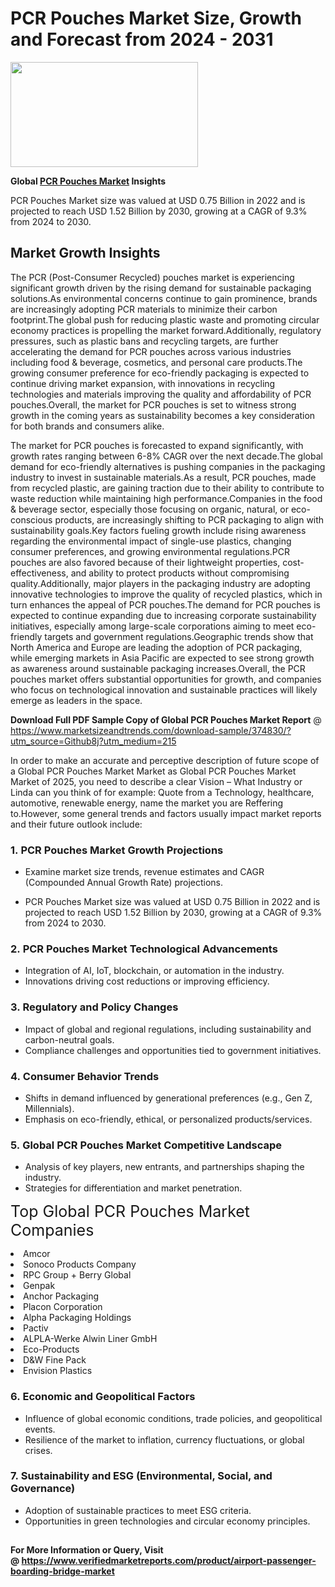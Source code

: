 <H1>PCR Pouches Market Size, Growth and Forecast from 2024 - 2031</H1><img class="aligncenter size-medium wp-image-584254" src="https://thirdeyenews.in/wp-content/uploads/2024/09/Global-Market-Research-300x168.jpeg" alt="" width="300" height="168" /><p><strong>Global&nbsp;<a href="https://www.marketsizeandtrends.com/download-sample/374830/?utm_source=Github8j?utm_medium=215">PCR Pouches Market</a> Insights</strong></p><p>PCR Pouches Market size was valued at USD 0.75 Billion in 2022 and is projected to reach USD 1.52 Billion by 2030, growing at a CAGR of 9.3% from 2024 to 2030.</p><p><h2>Market Growth Insights</h2> <p>The PCR (Post-Consumer Recycled) pouches market is experiencing significant growth driven by the rising demand for sustainable packaging solutions.As environmental concerns continue to gain prominence, brands are increasingly adopting PCR materials to minimize their carbon footprint.The global push for reducing plastic waste and promoting circular economy practices is propelling the market forward.Additionally, regulatory pressures, such as plastic bans and recycling targets, are further accelerating the demand for PCR pouches across various industries including food & beverage, cosmetics, and personal care products.The growing consumer preference for eco-friendly packaging is expected to continue driving market expansion, with innovations in recycling technologies and materials improving the quality and affordability of PCR pouches.Overall, the market for PCR pouches is set to witness strong growth in the coming years as sustainability becomes a key consideration for both brands and consumers alike.</p> <p>The market for PCR pouches is forecasted to expand significantly, with growth rates ranging between 6-8% CAGR over the next decade.The global demand for eco-friendly alternatives is pushing companies in the packaging industry to invest in sustainable materials.As a result, PCR pouches, made from recycled plastic, are gaining traction due to their ability to contribute to waste reduction while maintaining high performance.Companies in the food & beverage sector, especially those focusing on organic, natural, or eco-conscious products, are increasingly shifting to PCR packaging to align with sustainability goals.Key factors fueling growth include rising awareness regarding the environmental impact of single-use plastics, changing consumer preferences, and growing environmental regulations.PCR pouches are also favored because of their lightweight properties, cost-effectiveness, and ability to protect products without compromising quality.Additionally, major players in the packaging industry are adopting innovative technologies to improve the quality of recycled plastics, which in turn enhances the appeal of PCR pouches.The demand for PCR pouches is expected to continue expanding due to increasing corporate sustainability initiatives, especially among large-scale corporations aiming to meet eco-friendly targets and government regulations.Geographic trends show that North America and Europe are leading the adoption of PCR packaging, while emerging markets in Asia Pacific are expected to see strong growth as awareness around sustainable packaging increases.Overall, the PCR pouches market offers substantial opportunities for growth, and companies who focus on technological innovation and sustainable practices will likely emerge as leaders in the space.</p> <p><span class=""><strong>Download Full PDF Sample Copy of Global PCR Pouches Market Report</strong> @ <a href="https://www.marketsizeandtrends.com/download-sample/374830/?utm_source=Github8j?utm_medium=215" target="_blank">https://www.marketsizeandtrends.com/download-sample/374830/?utm_source=Github8j?utm_medium=215</a></span></p><p>In order to make an accurate and perceptive description of future scope of a Global&nbsp;PCR Pouches Market Market as Global&nbsp;PCR Pouches Market Market of 2025, you need to describe a clear Vision &ndash; What Industry or Linda can you think of for example: Quote from a Technology, healthcare, automotive, renewable energy, name the market you are Reffering to.However, some general trends and factors usually impact market reports and their future outlook include:</p><h3>1.&nbsp;<strong>PCR Pouches Market Growth Projections</strong></h3><ul><li>Examine market size trends, revenue estimates and CAGR (Compounded Annual Growth Rate) projections.</li><li><p>PCR Pouches Market size was valued at USD 0.75 Billion in 2022 and is projected to reach USD 1.52 Billion by 2030, growing at a CAGR of 9.3% from 2024 to 2030.</p></li></ul><h3>2.&nbsp;<strong>PCR Pouches Market Technological Advancements</strong></h3><ul><li>Integration of AI, IoT, blockchain, or automation in the industry.</li><li>Innovations driving cost reductions or improving efficiency.</li></ul><h3>3.&nbsp;<strong>Regulatory and Policy Changes</strong></h3><ul><li>Impact of global and regional regulations, including sustainability and carbon-neutral goals.</li><li>Compliance challenges and opportunities tied to government initiatives.</li></ul><h3>4.&nbsp;<strong>Consumer Behavior Trends</strong></h3><ul><li>Shifts in demand influenced by generational preferences (e.g., Gen Z, Millennials).</li><li>Emphasis on eco-friendly, ethical, or personalized products/services.</li></ul><h3>5.&nbsp;<strong>Global PCR Pouches Market Competitive Landscape</strong></h3><ul><li>Analysis of key players, new entrants, and partnerships shaping the industry.</li><li>Strategies for differentiation and market penetration.</li></ul><p data-pm-slice="1 1 []"><span style="color: inherit; font-family: inherit; font-size: 25px;">Top Global PCR Pouches Market Companies</span></p><div class="" data-test-id=""><p><li>Amcor</li><li> Sonoco Products Company</li><li> RPC Group + Berry Global</li><li> Genpak</li><li> Anchor Packaging</li><li> Placon Corporation</li><li> Alpha Packaging Holdings</li><li> Pactiv</li><li> ALPLA-Werke Alwin Liner GmbH</li><li> Eco-Products</li><li> D&W Fine Pack</li><li> Envision Plastics</li></p></div><h3>6.&nbsp;<strong>Economic and Geopolitical Factors</strong></h3><ul><li>Influence of global economic conditions, trade policies, and geopolitical events.</li><li>Resilience of the market to inflation, currency fluctuations, or global crises.</li></ul><h3>7.&nbsp;<strong>Sustainability and ESG (Environmental, Social, and Governance)</strong></h3><ul><li>Adoption of sustainable practices to meet ESG criteria.</li><li>Opportunities in green technologies and circular economy principles.</li></ul><h2><strong style="font-size: 14px;">For More Information or Query, Visit @&nbsp;</strong><a style="background-color: #ffffff; font-size: 14px;" href="https://www.marketsizeandtrends.com/report/pcr-pouches-market/" target="_blank">https://www.verifiedmarketreports.com/product/airport-passenger-boarding-bridge-market</a></h2>